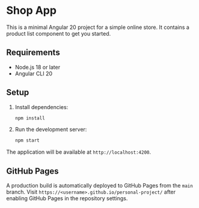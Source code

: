 # Shop App

This is a minimal Angular 20 project for a simple online store. It contains a product list component to get you started.

## Requirements
- Node.js 18 or later
- Angular CLI 20

## Setup
1. Install dependencies:
   ```bash
   npm install
   ```
2. Run the development server:
   ```bash
   npm start
   ```

The application will be available at `http://localhost:4200`.

## GitHub Pages

A production build is automatically deployed to GitHub Pages from the `main` branch. Visit `https://<username>.github.io/personal-project/` after enabling GitHub Pages in the repository settings.
